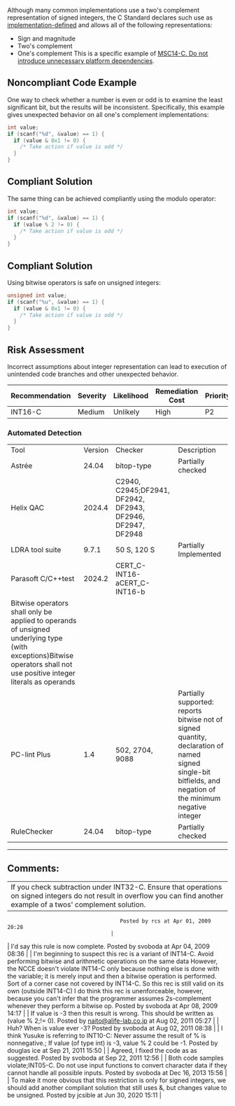 Although many common implementations use a two's complement representation of signed integers, the C Standard declares such use as [implementation-defined](BB.-Definitions_87152273.html#BB.Definitions-implementation-definedbehavior) and allows all of the following representations:
-   Sign and magnitude
-   Two's complement
-   One's complement
This is a specific example of [MSC14-C. Do not introduce unnecessary platform dependencies](MSC14-C_%20Do%20not%20introduce%20unnecessary%20platform%20dependencies).
## Noncompliant Code Example
One way to check whether a number is even or odd is to examine the least significant bit, but the results will be inconsistent. Specifically, this example gives unexpected behavior on all one's complement implementations:
``` c
int value;
if (scanf("%d", &value) == 1) {
  if (value & 0x1 != 0) {
    /* Take action if value is odd */
  }
}
```
## Compliant Solution
The same thing can be achieved compliantly using the modulo operator:
``` c
int value;
if (scanf("%d", &value) == 1) {
  if (value % 2 != 0) {
    /* Take action if value is odd */
  }
}
```
## Compliant Solution
Using bitwise operators is safe on unsigned integers:
``` c
unsigned int value;
if (scanf("%u", &value) == 1) {
  if (value & 0x1 != 0) {
    /* Take action if value is odd */
  }
}
```
## Risk Assessment
Incorrect assumptions about integer representation can lead to execution of unintended code branches and other unexpected behavior.

| Recommendation | Severity | Likelihood | Remediation Cost | Priority | Level |
| ----|----|----|----|----|----|
| INT16-C | Medium | Unlikely | High |  P2  |  L3  |

### Automated Detection

|  |  |  |  |
| ----|----|----|----|
| Tool | Version | Checker | Description |
| Astrée | 24.04 | bitop-type | Partially checked |
| Helix QAC | 2024.4 | C2940, C2945;DF2941, DF2942, DF2943, DF2946, DF2947, DF2948 |  |
| LDRA tool suite | 9.7.1 | 50 S, 120 S | Partially Implemented |
| Parasoft C/C++test | 2024.2 | CERT_C-INT16-aCERT_C-INT16-b
 | Bitwise operators shall only be applied to operands of unsigned underlying type (with exceptions)Bitwise operators shall not use positive integer literals as operands |
| PC-lint Plus | 1.4 | 502, 2704, 9088 | Partially supported: reports bitwise not of signed quantity, declaration of named signed single-bit bitfields, and negation of the minimum negative integer |
| RuleChecker | 24.04 | bitop-type | Partially checked |

------------------------------------------------------------------------
[](https://wiki.sei.cmu.edu/confluence/pages/viewpage.action?pageId=87152366) [](../c/Rec_%2004_%20Integers%20_INT_) [](https://wiki.sei.cmu.edu/confluence/pages/viewpage.action?pageId=87152319)
## Comments:

|  |
| ----|
| If you check subtraction under INT32-C. Ensure that operations on signed integers do not result in overflow you can find another example of a twos' complement solution.  
                                        Posted by rcs at Apr 01, 2009 20:28
                                     |
| I'd say this rule is now complete.
                                        Posted by svoboda at Apr 04, 2009 08:36
                                     |
| I'm beginning to suspect this rec is a variant of
INT14-C. Avoid performing bitwise and arithmetic operations on the same data
However, the NCCE doesn't violate INT14-C only because nothing else is done with the variable; it is merely input and then a bitwise operation is performed. Sort of a corner case not covered by INT14-C. So this rec is still valid on its own (outside INT14-C)
I do think this rec is unenforceable, however, because you can't infer that the programmer assumes 2s-complement whenever they perform a bitwise op.
                                        Posted by svoboda at Apr 08, 2009 14:17
                                     |
| If value is -3 then this result is wrong. This should be written as (value % 2;!= 0).
                                        Posted by naito@alife-lab.co.jp at Aug 02, 2011 05:27
                                     |
| Huh? When is value ever -3?
                                        Posted by svoboda at Aug 02, 2011 08:38
                                     |
| I think Yusuke is referring to INT10-C: Never assume the result of % is nonnegative.; If value (of type int) is -3, value % 2 could be -1.
                                        Posted by douglas ice at Sep 21, 2011 15:50
                                     |
| Agreed, I fixed the code as as suggested.
                                        Posted by svoboda at Sep 22, 2011 12:56
                                     |
| Both code samples violate;INT05-C. Do not use input functions to convert character data if they cannot handle all possible inputs.
                                        Posted by svoboda at Dec 16, 2013 15:56
                                     |
| To make it more obvious that this restriction is only for signed integers, we should add another compliant solution that still uses &, but changes value to be unsigned.
                                        Posted by jcsible at Jun 30, 2020 15:11
                                     |

